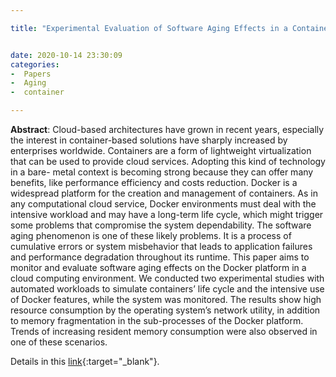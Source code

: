 ```yaml
---

title: "Experimental Evaluation of Software Aging Effects in a Container-Based Virtualization Platform"


date: 2020-10-14 23:30:09
categories:
-  Papers
-  Aging
-  container

---
```


**Abstract**: Cloud-based architectures have grown in recent years, especially the interest in container-based solutions have sharply increased by enterprises worldwide. Containers are a form of lightweight virtualization that can be used to provide cloud services. Adopting this kind of technology in a bare- metal context is becoming strong because they can offer many benefits, like performance efficiency and costs reduction. Docker is a widespread platform for the creation and management of containers. As in any computational cloud service, Docker environments must deal with the intensive workload and may have a long-term life cycle, which might trigger some problems that compromise the system dependability. The software aging phenomenon is one of these likely problems. It is a process of cumulative errors or system misbehavior that leads to application failures and performance degradation throughout its runtime. This paper aims to monitor and evaluate software aging effects on the Docker platform in a cloud computing environment. We conducted two experimental studies with automated workloads to simulate containers’ life cycle and the intensive use of Docker features, while the system was monitored. The results show high resource consumption by the operating system’s network utility, in addition to memory fragmentation in the sub-processes of the Docker platform. Trends of increasing resident memory consumption were also observed in one of these scenarios.






Details in this [link](https://doi.org/10.1109/SMC42975.2020.9283358
){:target="_blank"}.
